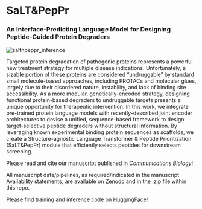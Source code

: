 # SaLT&PepPr

### An Interface-Predicting Language Model for Designing Peptide-Guided Protein Degraders

![saltnpeppr_inference](https://user-images.githubusercontent.com/106272333/196185861-40837a34-2164-4a95-bdf0-30ce9b4b4b9f.png)

Targeted protein degradation of pathogenic proteins represents a powerful new treatment strategy for multiple disease indications. Unfortunately, a sizable portion of these proteins are considered “undruggable” by standard small molecule-based approaches, including PROTACs and molecular glues, largely due to their disordered nature, instability, and lack of binding site accessibility. As a more modular, genetically-encoded strategy, designing functional protein-based degraders to undruggable targets presents a unique opportunity for therapeutic intervention. In this work, we integrate pre-trained protein language models with recently-described joint encoder architectures to devise a unified, sequence-based framework to design target-selective peptide degraders without structural information. By leveraging known experimental binding protein sequences as scaffolds, we create a Structure-agnostic Language Transformer & Peptide Prioritization (SaLT&PepPr) module that efficiently selects peptides for downstream screening.

Please read and cite our [manuscript](https://www.nature.com/articles/s42003-023-05464-z) published in *Communications Biology*!

All manuscript data/pipelines, as required/indicated in the manuscript Availability statements, are available on [Zenodo](https://zenodo.org/records/10008581) and in the .zip file within this repo.

Please find training and inference code on [HuggingFace](https://huggingface.co/ubiquitx/saltnpeppr)!  
